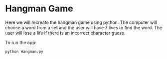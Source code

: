 # Hangman Game

Here we will recreate the hangman game using python.
The computer will choose a word from a set and the user will have 7 lives to find the word.
The user will lose a life if there is an incorrect character guess.

To run the app:

```
python Hangman.py
```
